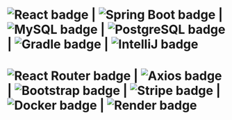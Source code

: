 # ![React badge](https://img.shields.io/badge/React-20232A?style=for-the-badge&logo=react&logoColor=61DAFB) | ![Spring Boot badge](https://img.shields.io/badge/Spring_Boot-6DB33F?style=for-the-badge&logo=spring-boot&logoColor=white) | ![MySQL badge](https://img.shields.io/badge/MySQL-005C84?style=for-the-badge&logo=mysql&logoColor=white) | ![PostgreSQL badge](https://img.shields.io/badge/PostgreSQL-316192?style=for-the-badge&logo=postgresql&logoColor=white) | ![Gradle badge](https://img.shields.io/badge/gradle-02303A?style=for-the-badge&logo=gradle&logoColor=white) | ![IntelliJ badge](https://img.shields.io/badge/IntelliJ_IDEA-000000.svg?style=for-the-badge&logo=intellij-idea&logoColor=white)
# ![React Router badge](https://img.shields.io/badge/React_Router-CA4245?style=for-the-badge&logo=react-router&logoColor=white) | ![Axios badge](https://img.shields.io/badge/axios-671ddf?&style=for-the-badge&logo=axios&logoColor=white) | ![Bootstrap badge](https://img.shields.io/badge/Bootstrap-563D7C?style=for-the-badge&logo=bootstrap&logoColor=white) | ![Stripe badge](https://img.shields.io/badge/Stripe-626CD9?style=for-the-badge&logo=Stripe&logoColor=white) | ![Docker badge](https://img.shields.io/badge/Docker-2CA5E0?style=for-the-badge&logo=docker&logoColor=white) | ![Render badge](https://img.shields.io/badge/Render-46E3B7?style=for-the-badge&logo=render&logoColor=white)